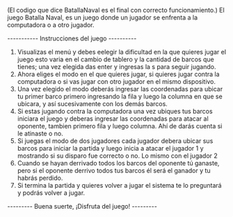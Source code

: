 (El codigo que dice BatallaNaval es el final con correcto funcionamiento.)
El juego Batalla Naval, es un juego donde un jugador se enfrenta a la computadora o a otro jugador. 

----------- Instrucciones del juego ----------

1. Visualizas el menú y debes eelegir la dificultad en la que quieres jugar el juego esto varia en el cambio de tablero y la cantidad de barcos que tienes; una vez elegida das enter y ingresas la s para seguir jugando.
2. Ahora eliges el modo en el que quieres jugar, si quieres jugar contra la computadora o si vas jugar con otro jugador en el mismo dispositivo.
3. Una vez elegido el modo deberás ingresar las coordenadas para ubicar tu primer barco primero ingresando la fila y luego la columna en que se ubicara, y así sucesivamente con los demás barcos.
4. Si estas jugando contra la computadora una vez ubiques tus barcos iniciara el juego y deberas ingresar las coordenadas para atacar al oponente, tambien primero fila y luego columna. Ahí de darás cuenta si le atinaste o no.
5. Si juegas el modo de dos jugadores cada jugador debera ubicar sus barcos para iniciar la partida y luego inicia a atacar el jugador 1 y mostrando si su disparo fue correcto o no. Lo mismo con el jugador 2
6. Cuando se hayan derrivado todos los barcos del oponente tú ganaste, pero si el oponente derrivo todos tus barcos él será el ganador y tu habrás perdido.
7. Si termina la partida y quieres volver a jugar el sistema te lo preguntará y podrás volver a jugar.
   
--------- Buena suerte, ¡Disfruta del juego! --------- 
